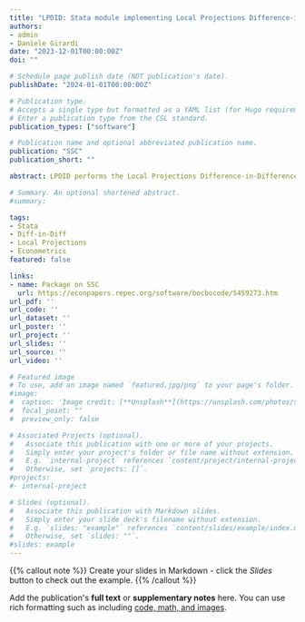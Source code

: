 ```yaml
---
title: "LPDID: Stata module implementing Local Projections Difference-in-Differences (LP-DiD)"
authors: 
- admin
- Daniele Girardi
date: "2023-12-01T00:00:00Z"
doi: ""

# Schedule page publish date (NOT publication's date).
publishDate: "2024-01-01T00:00:00Z"

# Publication type.
# Accepts a single type but formatted as a YAML list (for Hugo requirements).
# Enter a publication type from the CSL standard.
publication_types: ["software"]

# Publication name and optional abbreviated publication name.
publication: "SSC"
publication_short: ""

abstract: LPDID performs the Local Projections Difference-in-Differences estimator (LP-DiD) proposed by Dube, Girardi, Jordà and Taylor (2023). LP-DiD is a convenient and flexible regression-based framework for implementing Difference-in-Differences with multiple time periods. It uses panel data to estimate the average effect of a treatment under the assumptions of no-anticipation and (conditional) parallel trends. It can provide both dynamic event study estimates that track the treatment effect path at each time horizon after treatment, and 'pooled' estimates of the overall average effect in a post-treatment time window. Treatment can be absorbing (once a unit gets treated, it stays treated) or non-absorbing (units can enter and exit treatment multiple times). If treatment is non-absorbing, the nonabsorbing() option must be specified. The estimation sample is restricted to units entering treatment and 'clean' controls, thus avoiding the 'negative-weights' bias of TWFE estimators. The baseline version estimates a variance-weighted effect with strictly positive weights. The reweighed version (implemented through the rw option) estimates an equally-weighted average effect. LP-DiD offers flexibility in using either the last period before treatment (the default option) or an average of pre-treatment periods (the pmd() option) as the pre-treatment base period. The command allows inclusion of control variables, including pre-treatment lags of the outcome. 

# Summary. An optional shortened abstract.
#summary: 

tags:
- Stata
- Diff-in-Diff
- Local Projections
- Econometrics
featured: false

links:
- name: Package on SSC
  url: https://econpapers.repec.org/software/bocbocode/S459273.htm
url_pdf: ''
url_code: ''
url_dataset: ''
url_poster: ''
url_project: ''
url_slides: ''
url_source: ''
url_video: ''

# Featured image
# To use, add an image named `featured.jpg/png` to your page's folder. 
#image:
#  caption: 'Image credit: [**Unsplash**](https://unsplash.com/photos/s9CC2SKySJM)'
#  focal_point: ""
#  preview_only: false

# Associated Projects (optional).
#   Associate this publication with one or more of your projects.
#   Simply enter your project's folder or file name without extension.
#   E.g. `internal-project` references `content/project/internal-project/index.md`.
#   Otherwise, set `projects: []`.
#projects:
#- internal-project

# Slides (optional).
#   Associate this publication with Markdown slides.
#   Simply enter your slide deck's filename without extension.
#   E.g. `slides: "example"` references `content/slides/example/index.md`.
#   Otherwise, set `slides: ""`.
#slides: example
---
```


{{% callout note %}}
Create your slides in Markdown - click the *Slides* button to check out the example.
{{% /callout %}}

Add the publication's **full text** or **supplementary notes** here. You can use rich formatting such as including [code, math, and images](https://docs.hugoblox.com/content/writing-markdown-latex/).
